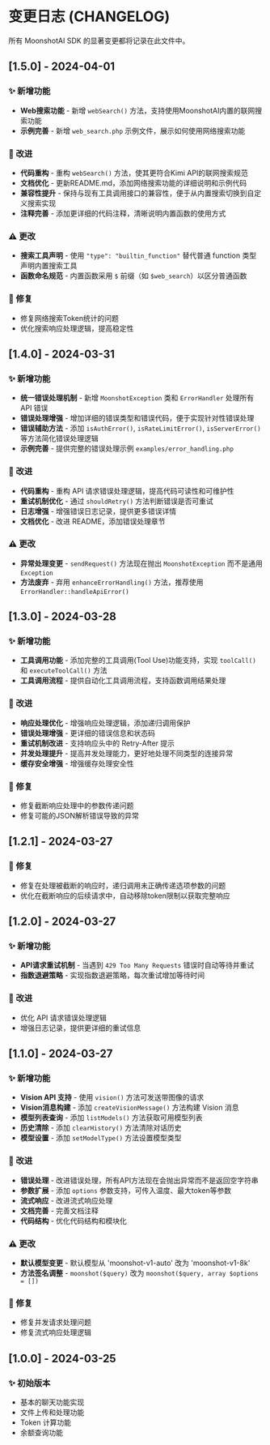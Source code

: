# 变更日志 (CHANGELOG)

所有 MoonshotAI SDK 的显著变更都将记录在此文件中。

## [1.5.0] - 2024-04-01

### ✨ 新增功能
- **Web搜索功能** - 新增 `webSearch()` 方法，支持使用MoonshotAI内置的联网搜索功能
- **示例完善** - 新增 `web_search.php` 示例文件，展示如何使用网络搜索功能

### 🔄 改进
- **代码重构** - 重构 `webSearch()` 方法，使其更符合Kimi API的联网搜索规范
- **文档优化** - 更新README.md，添加网络搜索功能的详细说明和示例代码
- **兼容性提升** - 保持与现有工具调用接口的兼容性，便于从内置搜索切换到自定义搜索实现
- **注释完善** - 添加更详细的代码注释，清晰说明内置函数的使用方式

### ⚠️ 更改
- **搜索工具声明** - 使用 `"type": "builtin_function"` 替代普通 function 类型声明内置搜索工具
- **函数命名规范** - 内置函数采用 `$` 前缀（如 `$web_search`）以区分普通函数

### 🐛 修复
- 修复网络搜索Token统计的问题
- 优化搜索响应处理逻辑，提高稳定性

## [1.4.0] - 2024-03-31

### ✨ 新增功能
- **统一错误处理机制** - 新增 `MoonshotException` 类和 `ErrorHandler` 处理所有 API 错误
- **错误处理增强** - 增加详细的错误类型和错误代码，便于实现针对性错误处理
- **错误辅助方法** - 添加 `isAuthError()`, `isRateLimitError()`, `isServerError()` 等方法简化错误处理逻辑
- **示例完善** - 提供完整的错误处理示例 `examples/error_handling.php`

### 🔄 改进
- **代码重构** - 重构 API 请求错误处理逻辑，提高代码可读性和可维护性
- **重试机制优化** - 通过 `shouldRetry()` 方法判断错误是否可重试
- **日志增强** - 增强错误日志记录，提供更多错误详情
- **文档优化** - 改进 README，添加错误处理章节

### ⚠️ 更改
- **异常处理变更** - `sendRequest()` 方法现在抛出 `MoonshotException` 而不是通用 `Exception`
- **方法废弃** - 弃用 `enhanceErrorHandling()` 方法，推荐使用 `ErrorHandler::handleApiError()`

## [1.3.0] - 2024-03-28

### ✨ 新增功能
- **工具调用功能** - 添加完整的工具调用(Tool Use)功能支持，实现 `toolCall()` 和 `executeToolCall()` 方法
- **工具调用流程** - 提供自动化工具调用流程，支持函数调用结果处理

### 🔄 改进
- **响应处理优化** - 增强响应处理逻辑，添加递归调用保护
- **错误处理增强** - 更详细的错误信息和状态码
- **重试机制改进** - 支持响应头中的 Retry-After 提示
- **并发处理提升** - 提高并发处理能力，更好地处理不同类型的连接异常
- **缓存安全增强** - 增强缓存处理安全性

### 🐛 修复
- 修复截断响应处理中的参数传递问题
- 修复可能的JSON解析错误导致的异常

## [1.2.1] - 2024-03-27

### 🐛 修复
- 修复在处理被截断的响应时，递归调用未正确传递选项参数的问题
- 优化在截断响应的后续请求中，自动移除token限制以获取完整响应

## [1.2.0] - 2024-03-27

### ✨ 新增功能
- **API请求重试机制** - 当遇到 `429 Too Many Requests` 错误时自动等待并重试
- **指数退避策略** - 实现指数退避策略，每次重试增加等待时间

### 🔄 改进
- 优化 API 请求错误处理逻辑
- 增强日志记录，提供更详细的重试信息

## [1.1.0] - 2024-03-27

### ✨ 新增功能
- **Vision API 支持** - 使用 `vision()` 方法可发送带图像的请求
- **Vision消息构建** - 添加 `createVisionMessage()` 方法构建 Vision 消息
- **模型列表查询** - 添加 `listModels()` 方法获取可用模型列表
- **历史清除** - 添加 `clearHistory()` 方法清除对话历史
- **模型设置** - 添加 `setModelType()` 方法设置模型类型

### 🔄 改进
- **错误处理** - 改进错误处理，所有API方法现在会抛出异常而不是返回空字符串
- **参数扩展** - 添加 `options` 参数支持，可传入温度、最大token等参数
- **流式响应** - 改进流式响应处理
- **文档完善** - 完善文档注释
- **代码结构** - 优化代码结构和模块化

### ⚠️ 更改
- **默认模型变更** - 默认模型从 'moonshot-v1-auto' 改为 'moonshot-v1-8k'
- **方法签名调整** - `moonshot($query)` 改为 `moonshot($query, array $options = [])`

### 🐛 修复
- 修复并发请求处理问题
- 修复流式响应处理逻辑

## [1.0.0] - 2024-03-25

### ✨ 初始版本
- 基本的聊天功能实现
- 文件上传和处理功能
- Token 计算功能
- 余额查询功能 